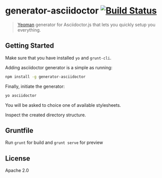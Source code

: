 # generator-asciidoctor [![Build Status](https://secure.travis-ci.org/jmnarloch/generator-asciidoctor.png?branch=master)](https://travis-ci.org/jmnarloch/generator-asciidoctor)

> [Yeoman](http://yeoman.io) generator for Asciidoctor.js that lets you quickly setup you everything.

## Getting Started

Make sure that you have installed `yo` and `grunt-cli`.

Adding asciidoctor generator is a simple as running:

```bash
npm install -g generator-asciidoctor
```

Finally, initiate the generator:

```bash
yo asciidoctor
```

You will be asked to choice one of available stylesheets.

Inspect the created directory structure.
 
## Gruntfile
 
Run `grunt` for build and `grunt serve` for preview

## License

Apache 2.0
